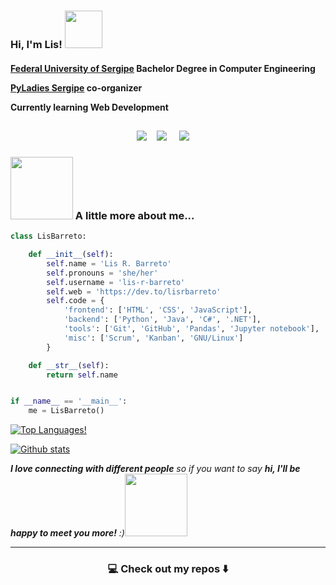 <!--
**lis-r-barreto/lis-r-barreto** is a ✨ _special_ ✨ repository because its `README.md` (this file) appears on your GitHub profile.
--->  

<h3 align="left"> Hi, I'm Lis! <img src="https://media1.giphy.com/media/VCmLVsrZCoTjhpSKPU/giphy.gif" width="60"> </h3>

<h4>
  <p><a href="http://www.ufs.br/">Federal University of Sergipe</a> Bachelor Degree in Computer Engineering</p>
  <p><a href="https://www.instagram.com/pyladiessergipe/">PyLadies Sergipe</a><a> co-organizer</a></p>
  <p>Currently learning Web Development<p>
</h4>

<h2  align="center"></h2>
<p align="center">
  <a target="_blank"href="https://dev.to/lisrbarreto/"><img src="https://img.shields.io/badge/dev.to-%2312100E.svg?&style=for-the-badge&logo=dev.to&logoColor=white" /></a>&nbsp;&nbsp;&nbsp;
  <a target="_blank"href="https://www.linkedin.com/in/lis-r-barreto/"><img src="https://img.shields.io/badge/linkedin-%230077B5.svg?&style=for-the-badge&logo=linkedin&logoColor=white" /></a>&nbsp;&nbsp;&nbsp;&nbsp;
  <a href="mailto:lis.barreto.py@gmail.com?subject=Hello%20Lis,%20From%20Github"><img src="https://img.shields.io/badge/gmail-%23D14836.svg?&style=for-the-badge&logo=gmail&logoColor=white" /></a>&nbsp;&nbsp;&nbsp;&nbsp;
</p>



### <img src="https://media0.giphy.com/media/1Q9vRiMF7jjcNrFB2o/giphy.gif" width="100"> A little more about me...  


```python
class LisBarreto:

    def __init__(self):
        self.name = 'Lis R. Barreto'
        self.pronouns = 'she/her'
        self.username = 'lis-r-barreto'
        self.web = 'https://dev.to/lisrbarreto'
        self.code = {
            'frontend': ['HTML', 'CSS', 'JavaScript'],
            'backend': ['Python', 'Java', 'C#', '.NET'],
            'tools': ['Git', 'GitHub', 'Pandas', 'Jupyter notebook'],
            'misc': ['Scrum', 'Kanban', 'GNU/Linux']
        }

    def __str__(self):
        return self.name


if __name__ == '__main__':
    me = LisBarreto()


```

[![Top Languages!](https://github-readme-stats.vercel.app/api/top-langs/?username=lis-r-barreto&theme=dracula&layout=compact)](https://github.com/anuraghazra/github-readme-stats)

[![Github stats](https://github-readme-stats.vercel.app/api?username=lis-r-barreto&theme=synthwave&count_private=true&show_icons=true)](https://github.com/anuraghazra/github-readme-stats)

<em><b>I love connecting with different people</b> so if you want to say <b>hi, I'll be happy to meet you more!</b> :)<img src="https://media.giphy.com/media/LnQjpWaON8nhr21vNW/giphy.gif" width="100"></em>

<hr>

<h3  align="center">💻 Check out my repos ⬇️ </h3>
